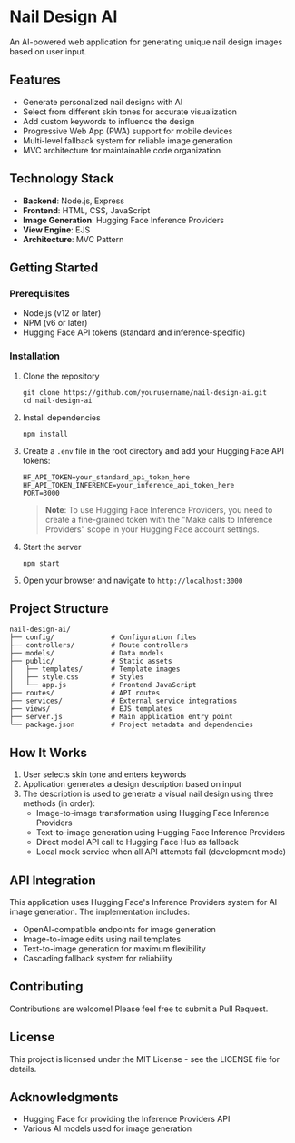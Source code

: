 # Nail Design AI

An AI-powered web application for generating unique nail design images based on user input.

## Features

- Generate personalized nail designs with AI
- Select from different skin tones for accurate visualization
- Add custom keywords to influence the design
- Progressive Web App (PWA) support for mobile devices
- Multi-level fallback system for reliable image generation
- MVC architecture for maintainable code organization

## Technology Stack

- **Backend**: Node.js, Express
- **Frontend**: HTML, CSS, JavaScript
- **Image Generation**: Hugging Face Inference Providers
- **View Engine**: EJS
- **Architecture**: MVC Pattern

## Getting Started

### Prerequisites

- Node.js (v12 or later)
- NPM (v6 or later)
- Hugging Face API tokens (standard and inference-specific)

### Installation

1. Clone the repository

   ```
   git clone https://github.com/yourusername/nail-design-ai.git
   cd nail-design-ai
   ```

2. Install dependencies

   ```
   npm install
   ```

3. Create a `.env` file in the root directory and add your Hugging Face API tokens:

   ```
   HF_API_TOKEN=your_standard_api_token_here
   HF_API_TOKEN_INFERENCE=your_inference_api_token_here
   PORT=3000
   ```

   > **Note**: To use Hugging Face Inference Providers, you need to create a fine-grained token with the "Make calls to Inference Providers" scope in your Hugging Face account settings.

4. Start the server

   ```
   npm start
   ```

5. Open your browser and navigate to `http://localhost:3000`

## Project Structure

```
nail-design-ai/
├── config/              # Configuration files
├── controllers/         # Route controllers
├── models/              # Data models
├── public/              # Static assets
│   ├── templates/       # Template images
│   ├── style.css        # Styles
│   └── app.js           # Frontend JavaScript
├── routes/              # API routes
├── services/            # External service integrations
├── views/               # EJS templates
├── server.js            # Main application entry point
└── package.json         # Project metadata and dependencies
```

## How It Works

1. User selects skin tone and enters keywords
2. Application generates a design description based on input
3. The description is used to generate a visual nail design using three methods (in order):
   - Image-to-image transformation using Hugging Face Inference Providers
   - Text-to-image generation using Hugging Face Inference Providers
   - Direct model API call to Hugging Face Hub as fallback
   - Local mock service when all API attempts fail (development mode)

## API Integration

This application uses Hugging Face's Inference Providers system for AI image generation. The implementation includes:

- OpenAI-compatible endpoints for image generation
- Image-to-image edits using nail templates
- Text-to-image generation for maximum flexibility
- Cascading fallback system for reliability

## Contributing

Contributions are welcome! Please feel free to submit a Pull Request.

## License

This project is licensed under the MIT License - see the LICENSE file for details.

## Acknowledgments

- Hugging Face for providing the Inference Providers API
- Various AI models used for image generation
